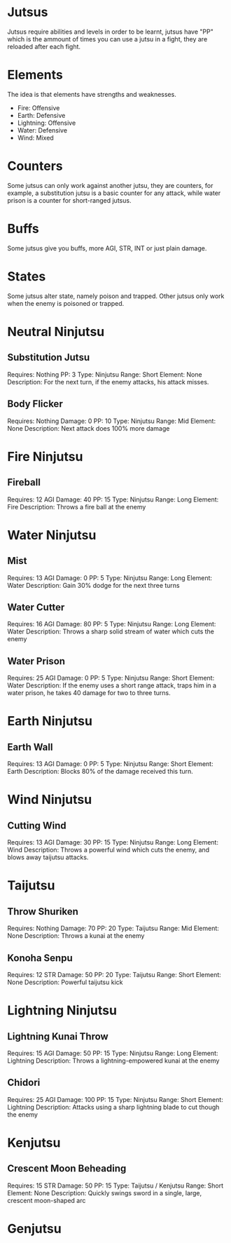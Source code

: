 # Jutsus
Jutsus require abilities and levels in order to be learnt, jutsus have "PP"
which is the ammount of times you can use a jutsu in a fight, they are reloaded
after each fight. 

# Elements
The idea is that elements have strengths and weaknesses.

 * Fire: Offensive
 * Earth: Defensive
 * Lightning: Offensive
 * Water: Defensive
 * Wind: Mixed

# Counters
Some jutsus can only work against another jutsu, they are counters, for example,
a substitution jutsu is a basic counter for any attack, while water prison is a
counter for short-ranged jutsus.

# Buffs
Some jutsus give you buffs, more AGI, STR, INT or just plain damage.

# States
Some jutsus alter state, namely poison and trapped. Other jutsus only work when
the enemy is poisoned or trapped.

# Neutral Ninjutsu

## Substitution Jutsu
Requires: Nothing
PP: 3
Type: Ninjutsu
Range: Short
Element: None
Description: For the next turn, if the enemy attacks, his attack misses.

## Body Flicker
Requires: Nothing
Damage: 0
PP: 10
Type: Ninjutsu
Range: Mid
Element: None
Description: Next attack does 100% more damage

# Fire Ninjutsu

## Fireball
Requires: 12 AGI
Damage: 40
PP: 15
Type: Ninjutsu
Range: Long
Element: Fire
Description: Throws a fire ball at the enemy

# Water Ninjutsu

## Mist
Requires: 13 AGI
Damage: 0
PP: 5
Type: Ninjutsu
Range: Long
Element: Water
Description: Gain 30% dodge for the next three turns

## Water Cutter
Requires: 16 AGI
Damage: 80
PP: 5
Type: Ninjutsu
Range: Long
Element: Water
Description: Throws a sharp solid stream of water which cuts the enemy

## Water Prison
Requires: 25 AGI
Damage: 0
PP: 5
Type: Ninjutsu
Range: Short
Element: Water
Description: If the enemy uses a short range attack, traps him in a water
prison, he takes 40 damage for two to three turns.

# Earth Ninjutsu

## Earth Wall
Requires: 13 AGI
Damage: 0
PP: 5
Type: Ninjutsu
Range: Short
Element: Earth
Description: Blocks 80% of the damage received this turn.

# Wind Ninjutsu

## Cutting Wind
Requires: 13 AGI
Damage: 30
PP: 15
Type: Ninjutsu
Range: Long
Element: Wind
Description: Throws a powerful wind which cuts the enemy, and blows away
taijutsu attacks.

# Taijutsu

## Throw Shuriken
Requires: Nothing
Damage: 70
PP: 20
Type: Taijutsu
Range: Mid
Element: None
Description: Throws a kunai at the enemy

## Konoha Senpu
Requires: 12 STR
Damage: 50
PP: 20
Type: Taijutsu
Range: Short
Element: None
Description: Powerful taijutsu kick

# Lightning Ninjutsu

## Lightning Kunai Throw
Requires: 15 AGI
Damage: 50
PP: 15
Type: Ninjutsu
Range: Long
Element: Lightning
Description: Throws a lightning-empowered kunai at the enemy

## Chidori
Requires: 25 AGI
Damage: 100
PP: 15
Type: Ninjutsu
Range: Short
Element: Lightning
Description: Attacks using a sharp lightning blade to cut though the enemy


# Kenjutsu

## Crescent Moon Beheading
Requires: 15 STR
Damage: 50
PP: 15
Type: Taijutsu / Kenjutsu
Range: Short
Element: None
Description: Quickly swings sword in a single, large, crescent moon-shaped arc

# Genjutsu
